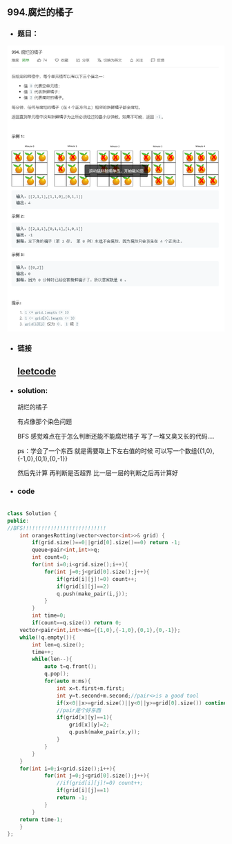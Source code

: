 ##   994.腐烂的橘子

- ### 题目：
![add image](https://github.com/hexing2333/Leetcode-cpp/raw/master/img/994.腐烂的橘子.png)
- ### 链接

  ## [leetcode](https://leetcode-cn.com/problems/rotting-oranges/submissions/)

- ###  solution:

   胡烂的橘子

  有点像那个染色问题

  BFS 感觉难点在于怎么判断还能不能腐烂橘子 写了一堆又臭又长的代码....

  ps：学会了一个东西 就是需要取上下左右值的时候 可以写一个数组{{1,0},{-1,0},{0,1},{0,-1}}

  然后先计算 再判断是否超界 比一层一层的判断之后再计算好

- ### code

```c++

class Solution {
public:
//BFS!!!!!!!!!!!!!!!!!!!!!!!!!!!
    int orangesRotting(vector<vector<int>>& grid) {
        if(grid.size()==0||grid[0].size()==0) return -1;
        queue<pair<int,int>>q;
        int count=0;
        for(int i=0;i<grid.size();i++){
            for(int j=0;j<grid[0].size();j++){
                if(grid[i][j]!=0) count++;
                if(grid[i][j]==2)
                q.push(make_pair(i,j));      
            }
        }
        int time=0;
        if(count==q.size()) return 0;
    vector<pair<int,int>>ms={{1,0},{-1,0},{0,1},{0,-1}};
    while(!q.empty()){
        int len=q.size();
        time++;
        while(len--){
            auto t=q.front();
            q.pop();
            for(auto m:ms){
                int x=t.first+m.first;
                int y=t.second+m.second;//pair<>is a good tool
                if(x<0||x>=grid.size()||y<0||y>=grid[0].size()) continue;//以后遇到这样用，就不用每次浪费if一大堆了
                //pair是个好东西
                if(grid[x][y]==1){
                    grid[x][y]=2;
                    q.push(make_pair(x,y));
                }
            }
        }
    }
    for(int i=0;i<grid.size();i++){
            for(int j=0;j<grid[0].size();j++){
                //if(grid[i][j]!=0) count++;
                if(grid[i][j]==1)
                return -1;      
            }
        }
    return time-1;
    }
};
```

